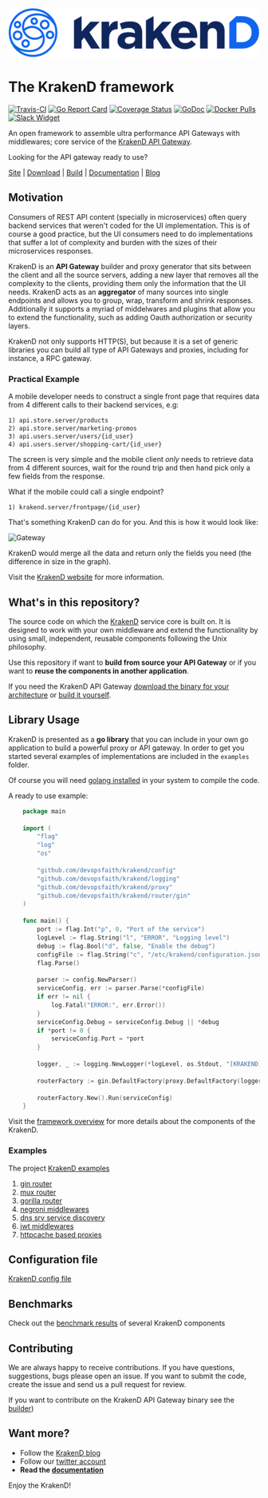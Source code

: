![Krakend logo](docs/images/krakend.png)

# The KrakenD framework

[![Travis-CI](https://travis-ci.org/devopsfaith/krakend.svg?branch=master)](https://travis-ci.org/devopsfaith/krakend) [![Go Report Card](https://goreportcard.com/badge/github.com/devopsfaith/krakend)](https://goreportcard.com/report/github.com/devopsfaith/krakend) [![Coverage Status](https://coveralls.io/repos/github/devopsfaith/krakend/badge.svg?branch=master)](https://coveralls.io/github/devopsfaith/krakend?branch=master) [![GoDoc](https://godoc.org/github.com/devopsfaith/krakend?status.svg)](https://godoc.org/github.com/devopsfaith/krakend) [![Docker Pulls](https://img.shields.io/docker/pulls/devopsfaith/krakend.svg)](https://hub.docker.com/r/devopsfaith/krakend/) [![Slack Widget](https://img.shields.io/badge/join-us%20on%20slack-gray.svg?longCache=true&logo=slack&colorB=red)](https://gophers.slack.com/messages/krakend)


An open framework to assemble ultra performance API Gateways with middlewares; core service of the [KrakenD API Gateway](http://www.krakend.io).

Looking for the API gateway ready to use?

[Site](http://www.krakend.io/) | [Download](http://www.krakend.io/download/) | [Build](https://github.com/devopsfaith/krakend-ce) | [Documentation](http://www.krakend.io/docs/overview/introduction/) | [Blog](http://www.krakend.io/blog)


## Motivation

Consumers of REST API content (specially in microservices) often query backend services that weren't coded for the UI implementation. This is of course a good practice, but the UI consumers need to do implementations that suffer a lot of complexity and burden with the sizes of their microservices responses.

KrakenD is an **API Gateway** builder and proxy generator that sits between the client and all the source servers, adding a new layer that removes all the complexity to the clients, providing them only the information that the UI needs. KrakenD acts as an **aggregator** of many sources into single endpoints and allows you to group, wrap, transform and shrink responses. Additionally it supports a myriad of middelwares and plugins that allow you to extend the functionality, such as adding Oauth authorization or security layers.

KrakenD not only supports HTTP(S), but because it is a set of generic libraries you can build all type of API Gateways and proxies, including for instance, a RPC gateway.

### Practical Example

A mobile developer needs to construct a single front page that requires data from 4 different calls to their backend services, e.g:

    1) api.store.server/products
    2) api.store.server/marketing-promos
    3) api.users.server/users/{id_user}
    4) api.users.server/shopping-cart/{id_user}

The screen is very simple and the mobile client _only_ needs to retrieve data from 4 different sources, wait for the round trip and then hand pick only a few fields from the response.

What if the mobile could call a single endpoint?

    1) krakend.server/frontpage/{id_user}

That's something KrakenD can do for you. And this is how it would look like:

![Gateway](docs/images/krakend-gateway.png)

KrakenD would merge all the data and return only the fields you need (the difference in size in the graph).

Visit the [KrakenD website](http://www.krakend.io) for more information.

## What's in this repository?
The source code on which the [KrakenD](http://www.krakend.io) service core is built on. It is designed to work with your own middleware and extend the functionality by using small, independent, reusable components following the Unix philosophy.

Use this repository if want to **build from source your API Gateway** or if you want to **reuse the components in another application**.

If you need the KrakenD API Gateway [download the binary for your architecture](http://www.krakend.io/download) or [build it yourself](https://github.com/devopsfaith/krakend-ce).


## Library Usage
KrakenD is presented as a **go library** that you can include in your own go application to build a powerful proxy or API gateway. In order to get you started several examples of implementations are included in the `examples` folder.

Of course you will need [golang installed](https://golang.org/doc/install) in your system to compile the code.

A ready to use example:

```go
    package main

    import (
        "flag"
        "log"
        "os"

        "github.com/devopsfaith/krakend/config"
        "github.com/devopsfaith/krakend/logging"
        "github.com/devopsfaith/krakend/proxy"
        "github.com/devopsfaith/krakend/router/gin"
    )

    func main() {
        port := flag.Int("p", 0, "Port of the service")
        logLevel := flag.String("l", "ERROR", "Logging level")
        debug := flag.Bool("d", false, "Enable the debug")
        configFile := flag.String("c", "/etc/krakend/configuration.json", "Path to the configuration filename")
        flag.Parse()

        parser := config.NewParser()
        serviceConfig, err := parser.Parse(*configFile)
        if err != nil {
            log.Fatal("ERROR:", err.Error())
        }
        serviceConfig.Debug = serviceConfig.Debug || *debug
        if *port != 0 {
            serviceConfig.Port = *port
        }

        logger, _ := logging.NewLogger(*logLevel, os.Stdout, "[KRAKEND]")

        routerFactory := gin.DefaultFactory(proxy.DefaultFactory(logger), logger)

        routerFactory.New().Run(serviceConfig)
    }
```

Visit the [framework overview](/docs/OVERVIEW.md) for more details about the components of the KrakenD.

### Examples

The project [KrakenD examples](https://github.com/devopsfaith/krakend-examples)

1. [gin router](https://github.com/devopsfaith/krakend-examples/tree/master/gin/)
2. [mux router](https://github.com/devopsfaith/krakend-examples/tree/master/mux/)
3. [gorilla router](https://github.com/devopsfaith/krakend-examples/tree/master/gorilla/)
4. [negroni middlewares](https://github.com/devopsfaith/krakend-examples/tree/master/negroni/)
5. [dns srv service discovery](https://github.com/devopsfaith/krakend-examples/tree/master/dns/)
6. [jwt middlewares](https://github.com/devopsfaith/krakend-examples/tree/master/jwt/)
7. [httpcache based proxies](https://github.com/devopsfaith/krakend-examples/tree/master/httpcache/)

## Configuration file

[KrakenD config file](/docs/CONFIG.md)

## Benchmarks

Check out the [benchmark results](/docs/BENCHMARKS.md) of several KrakenD components

## Contributing
We are always happy to receive contributions. If you have questions, suggestions, bugs please open an issue.
If you want to submit the code, create the issue and send us a pull request for review.

If you want to contribute on the KrakenD API Gateway binary see the [builder](https://github.com/devopsfaith/krakend-ce))


## Want more?
- Follow the [KrakenD blog](http://www.krakend.io/blog/)
- Follow our [twitter account](https://twitter.com/devopsfaith)
- **Read the [documentation](http://www.krakend.io/docs/overview/introduction/)**

Enjoy the KrakenD!
